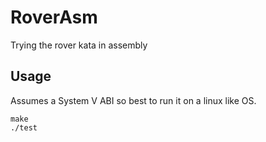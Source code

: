 # RoverAsm

Trying the rover kata in assembly

## Usage

Assumes a System V ABI so best to run it on a linux like OS.

```
make
./test
```
